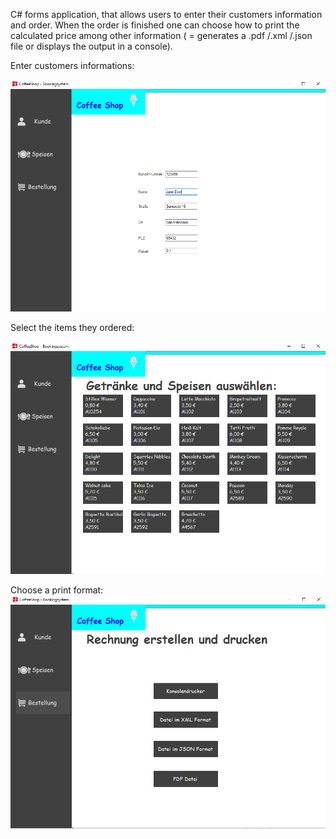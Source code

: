C# forms application, that allows users to enter their customers information and order. When the order is finished one can choose how to print the calculated price among other information ( = generates a .pdf /.xml /.json file or displays the output in a console).

Enter customers informations:

![Startsite](https://github.com/zxplorer/coffee-shop/blob/master/coffeeShop1.png)

Select the items they ordered:

![Order](https://github.com/zxplorer/coffee-shop/blob/master/coffeeShop2.png)

Choose a print format:
![Order](https://github.com/zxplorer/coffee-shop/blob/master/coffeeShop3.png)
